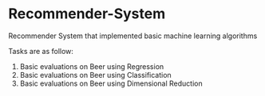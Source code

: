 # Recommender-System
Recommender System that implemented basic machine learning algorithms

Tasks are as follow:
1. Basic evaluations on Beer using Regression
2. Basic evaluations on Beer using Classification
1. Basic evaluations on Beer using Dimensional Reduction

